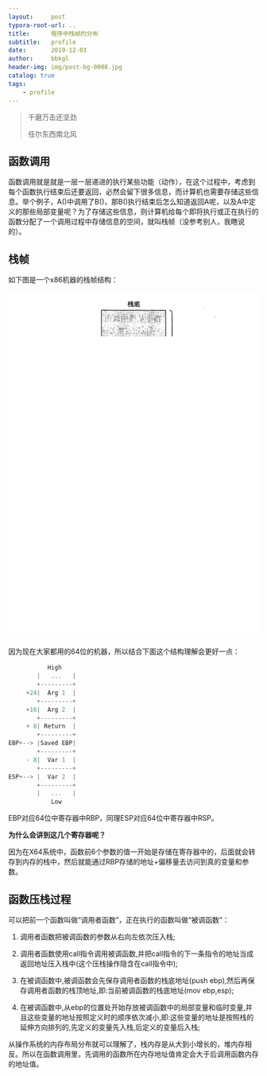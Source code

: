 ```yaml
---
layout:     post
typora-root-url: ..
title:      程序中栈帧的分布
subtitle:   profile
date:       2019-12-03
author:     bbkgl
header-img: img/post-bg-0008.jpg
catalog: true
tags:
    - profile
---
```


>千磨万击还坚劲
>
>任尔东西南北风 

## 函数调用

函数调用就是就是一层一层递进的执行某些功能（动作），在这个过程中，考虑到每个函数执行结束后还要返回，必然会留下很多信息，而计算机也需要存储这些信息。举个例子，A()中调用了B()，那B()执行结束后怎么知道返回A呢，以及A中定义的那些局部变量呢？为了存储这些信息，则计算机给每个即将执行或正在执行的函数分配了一个调用过程中存储信息的空间，就叫栈帧（没参考别人，我瞎说的）。

## 栈帧

如下图是一个x86机器的栈帧结构：

![20200112221216.png](/cloud_img/20200112221216.png)

因为现在大家都用的64位的机器，所以结合下面这个结构理解会更好一点：

```cpp
           High
        |   ...   |
        +---------+
     +24|  Arg 1  |
        +---------+
     +16|  Arg 2  |
        +---------+
     + 8| Return  |
        +---------+
EBP+--> |Saved EBP|
        +---------+
     - 8|  Var 1  |
        +---------+
ESP+--> |  Var 2  |
        +---------+
        |   ...   |
            Low
```

EBP对应64位中寄存器中RBP，同理ESP对应64位中寄存器中RSP。

**为什么会讲到这几个寄存器呢？**

因为在X64系统中，函数前6个参数的值一开始是存储在寄存器中的，后面就会转存到内存的栈中，然后就能通过RBP存储的地址+偏移量去访问到真的变量和参数。

## 函数压栈过程

可以把前一个函数叫做“调用者函数”，正在执行的函数叫做“被调函数”：

1. 调用者函数把被调函数的参数从右向左依次压入栈;

2. 调用者函数使用call指令调用被调函数,并把call指令的下一条指令的地址当成返回地址压入栈中(这个压栈操作隐含在call指令中);

3. 在被调函数中,被调函数会先保存调用者函数的栈底地址(push ebp),然后再保存调用者函数的栈顶地址,即:当前被调函数的栈底地址(mov ebp,esp);

4. 在被调函数中,从ebp的位置处开始存放被调函数中的局部变量和临时变量,并且这些变量的地址按照定义时的顺序依次减小,即:这些变量的地址是按照栈的延伸方向排列的,先定义的变量先入栈,后定义的变量后入栈;

从操作系统的内存布局分布就可以理解了，栈内存是从大到小增长的，堆内存相反。所以在函数调用里，先调用的函数所在内存地址值肯定会大于后调用函数内存的地址值。


